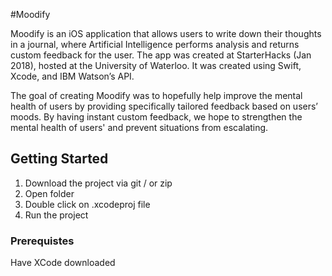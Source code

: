 #Moodify

Moodify is an iOS application that allows users to write down their thoughts in a journal, where Artificial Intelligence performs analysis and returns custom feedback for the user. The app was created at StarterHacks (Jan 2018), hosted at the University of Waterloo. It was created using Swift, Xcode, and IBM Watson’s API. 

The goal of creating Moodify was to hopefully help improve the mental health of users by providing specifically tailored feedback based on users’ moods. By having instant custom feedback, we hope to strengthen the mental health of users' and prevent situations from escalating.

## Getting Started

1. Download the project via git / or zip
2. Open folder
3. Double click on .xcodeproj file
4. Run the project

### Prerequistes

Have XCode downloaded
